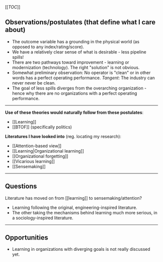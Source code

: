 [[_TOC_]]

## Observations/postulates (that define what I care about)
* The outcome variable has a grounding in the physical world (as opposed to any index/rating/score).
* We have a relatively clear sense of what is desirable - less pipeline spills!
* There are two pathways toward improvement - learning or modernization (technology). The right "solution" is not obvious.
* Somewhat preliminary observation: No operator is "clean" or in other words has a perfect operating performance. *Tangent*: The industry can never never be clean.
* The goal of less spills diverges from the overarching organization - hence why there are no organizations with a perfect operating performance.

-----

**Use of these theories would naturally follow from these postulates**:

* [[Learning]]
* [[BTOF]] (specifically politics)

**Literatures I have looked into** (reg. locating my research):

* [[Attention-based view]]
* [[Learning|Organizational learning]]
* [[Organizational forgetting]]
* [[Vicarious learning]]
* [[Sensemaking]]

-----

## Questions
Literature has moved on from [[learning]] to sensemaking/attention?

* Learning following the original, engineering-inspired literature.
* The other taking the mechanisms behind learning much more serious, in a sociology-inspired literature.

-----

## Opportunities
* Learning in organizations with diverging goals is not really discussed yet.